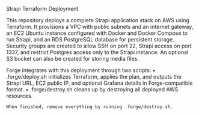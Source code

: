 Strapi Terraform Deployment

This repository deploys a complete Strapi application stack on AWS using Terraform.
It provisions a VPC with public subnets and an internet gateway, an EC2 Ubuntu instance configured with Docker and Docker Compose to run Strapi, and an RDS PostgreSQL database for persistent storage. Security groups are created to allow SSH on port 22, Strapi access on port 1337, and restrict Postgres access only to the Strapi instance. An optional S3 bucket can also be created for storing media files.

Forge integrates with this deployment through two scripts:
	•	.forge/deploy.sh initializes Terraform, applies the plan, and outputs the Strapi URL, EC2 public IP, and optional Grafana details in Forge-compatible format.
	•	.forge/destroy.sh cleans up by destroying all deployed AWS resources.
    
    When finished, remove everything by running .forge/destroy.sh.
